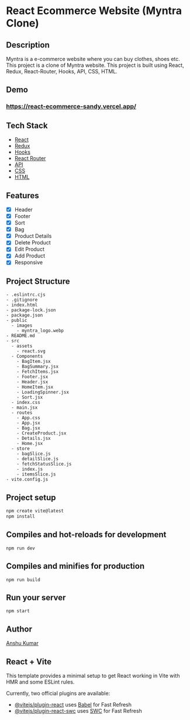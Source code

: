 # React Ecommerce Website (Myntra Clone)

## Description

Myntra is a e-commerce website where you can buy clothes, shoes etc. This project is a clone of Myntra website. This project is built using React, Redux, React-Router, Hooks, API, CSS, HTML.

## Demo
### https://react-ecommerce-sandy.vercel.app/

## Tech Stack

- [React](https://reactjs.org/)
- [Redux](https://redux.js.org/)
- [Hooks](https://legacy.reactjs.org/docs/hooks-intro.html)
- [React Router](https://reactrouter.com/en/main)
- [API](https://my-json-server.typicode.com/)
- [CSS](https://developer.mozilla.org/en-US/docs/Web/CSS)
- [HTML](https://developer.mozilla.org/en-US/docs/Web/HTML)

## Features

- [x] Header
- [x] Footer
- [x] Sort 
- [x] Bag
- [x] Product Details 
- [x] Delete Product
- [x] Edit Product
- [x] Add Product
- [x] Responsive 

## Project Structure

```
- .eslintrc.cjs
- .gitignore
- index.html
- package-lock.json
- package.json
- public
  - images
    - myntra_logo.webp
- README.md
- src
  - assets
    - react.svg
  - Components
    - BagItem.jsx
    - BagSummary.jsx
    - FetchItems.jsx
    - Footer.jsx
    - Header.jsx
    - HomeItem.jsx
    - LoadingSpinner.jsx
    - Sort.jsx
  - index.css
  - main.jsx
  - routes
    - App.css
    - App.jsx
    - Bag.jsx
    - CreateProduct.jsx
    - Details.jsx
    - Home.jsx
  - store
    - bagSlice.js
    - detailSlice.js
    - fetchStatusSlice.js
    - index.js
    - itemsSlice.js
- vite.config.js
```

## Project setup

```bash
npm create vite@latest
npm install
```

## Compiles and hot-reloads for development

```
npm run dev
```

## Compiles and minifies for production

```
npm run build
```

## Run your server

```
npm start
```

## Author

[Anshu Kumar](https://github.com/anshuKumar99)


## React + Vite

This template provides a minimal setup to get React working in Vite with HMR and some ESLint rules.

Currently, two official plugins are available:

- [@vitejs/plugin-react](https://github.com/vitejs/vite-plugin-react/blob/main/packages/plugin-react/README.md) uses [Babel](https://babeljs.io/) for Fast Refresh
- [@vitejs/plugin-react-swc](https://github.com/vitejs/vite-plugin-react-swc) uses [SWC](https://swc.rs/) for Fast Refresh
